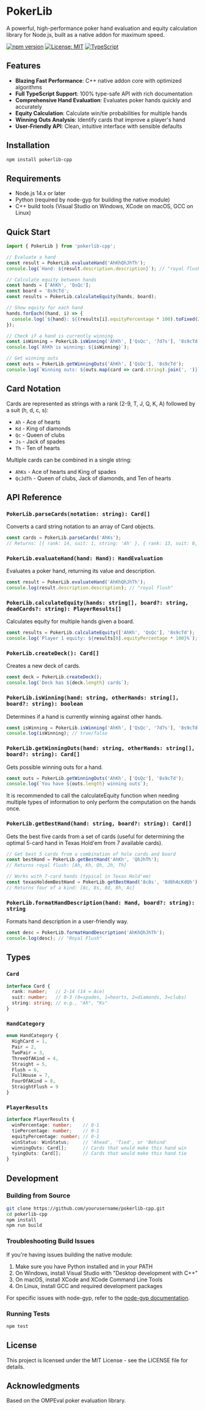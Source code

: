 # PokerLib

A powerful, high-performance poker hand evaluation and equity calculation library for Node.js, built as a native addon for maximum speed.

[![npm version](https://img.shields.io/npm/v/pokerlib-cpp.svg)](https://www.npmjs.com/package/pokerlib-cpp)
[![License: MIT](https://img.shields.io/badge/License-MIT-blue.svg)](https://opensource.org/licenses/MIT)
[![TypeScript](https://img.shields.io/badge/TypeScript-Ready-blue.svg)](https://www.typescriptlang.org/)

## Features

- **Blazing Fast Performance**: C++ native addon core with optimized algorithms
- **Full TypeScript Support**: 100% type-safe API with rich documentation
- **Comprehensive Hand Evaluation**: Evaluates poker hands quickly and accurately
- **Equity Calculation**: Calculate win/tie probabilities for multiple hands
- **Winning Outs Analysis**: Identify cards that improve a player's hand
- **User-Friendly API**: Clean, intuitive interface with sensible defaults

## Installation

```bash
npm install pokerlib-cpp
```

## Requirements

- Node.js 14.x or later
- Python (required by node-gyp for building the native module)
- C++ build tools (Visual Studio on Windows, XCode on macOS, GCC on Linux)

## Quick Start

```typescript
import { PokerLib } from 'pokerlib-cpp';

// Evaluate a hand
const result = PokerLib.evaluateHand('AhKhQhJhTh');
console.log(`Hand: ${result.description.description}`); // "royal flush"

// Calculate equity between hands
const hands = ['AhKh', 'QsQc'];
const board = '8s9cTd';
const results = PokerLib.calculateEquity(hands, board);

// Show equity for each hand
hands.forEach((hand, i) => {
  console.log(`${hand}: ${(results[i].equityPercentage * 100).toFixed(2)}% equity`);
});

// Check if a hand is currently winning
const isWinning = PokerLib.isWinning('AhKh', ['QsQc', '7d7s'], '8s9cTd');
console.log(`AhKh is winning: ${isWinning}`);

// Get winning outs
const outs = PokerLib.getWinningOuts('AhKh', ['QsQc'], '8s9cTd');
console.log(`Winning outs: ${outs.map(card => card.string).join(', ')}`);
```

## Card Notation

Cards are represented as strings with a rank (2-9, T, J, Q, K, A) followed by a suit (h, d, c, s):

- `Ah` - Ace of hearts
- `Kd` - King of diamonds 
- `Qc` - Queen of clubs
- `Js` - Jack of spades
- `Th` - Ten of hearts

Multiple cards can be combined in a single string:
- `AhKs` - Ace of hearts and King of spades
- `QcJdTh` - Queen of clubs, Jack of diamonds, and Ten of hearts

## API Reference

### `PokerLib.parseCards(notation: string): Card[]`

Converts a card string notation to an array of Card objects.

```typescript
const cards = PokerLib.parseCards('AhKs');
// Returns: [{ rank: 14, suit: 1, string: 'Ah' }, { rank: 13, suit: 0, string: 'Ks' }]
```

### `PokerLib.evaluateHand(hand: Hand): HandEvaluation`

Evaluates a poker hand, returning its value and description.

```typescript
const result = PokerLib.evaluateHand('AhKhQhJhTh');
console.log(result.description.description); // "royal flush"
```

### `PokerLib.calculateEquity(hands: string[], board?: string, deadCards?: string): PlayerResults[]`

Calculates equity for multiple hands given a board.

```typescript
const results = PokerLib.calculateEquity(['AhKh', 'QsQc'], '8s9cTd');
console.log(`Player 1 equity: ${results[0].equityPercentage * 100}%`);
```

### `PokerLib.createDeck(): Card[]`

Creates a new deck of cards.

```typescript
const deck = PokerLib.createDeck();
console.log(`Deck has ${deck.length} cards`);
```

### `PokerLib.isWinning(hand: string, otherHands: string[], board?: string): boolean`

Determines if a hand is currently winning against other hands.

```typescript
const isWinning = PokerLib.isWinning('AhKh', ['QsQc', '7d7s'], '8s9cTd');
console.log(isWinning); // true/false
```

### `PokerLib.getWinningOuts(hand: string, otherHands: string[], board?: string): Card[]`

Gets possible winning outs for a hand.

```typescript
const outs = PokerLib.getWinningOuts('AhKh', ['QsQc'], '8s9cTd');
console.log(`You have ${outs.length} winning outs`);
```

It is recommended to call the calculateEquity function when needing multiple types of information to only perform the computation on the hands once.

### `PokerLib.getBestHand(hand: string, board?: string): Card[]`

Gets the best five cards from a set of cards (useful for determining the optimal 5-card hand in Texas Hold'em from 7 available cards).

```typescript
// Get best 5 cards from a combination of hole cards and board
const bestHand = PokerLib.getBestHand('AhKh', 'QhJhTh');
// Returns royal flush: [Ah, Kh, Qh, Jh, Th]

// Works with 7-card hands (typical in Texas Hold'em)
const texasHoldemBestHand = PokerLib.getBestHand('8c8s', '8d8hAcKdQh');
// Returns four of a kind: [8c, 8s, 8d, 8h, Ac]
```

### `PokerLib.formatHandDescription(hand: Hand, board?: string): string`

Formats hand description in a user-friendly way.

```typescript
const desc = PokerLib.formatHandDescription('AhKhQhJhTh');
console.log(desc); // "Royal Flush"
```

## Types

### `Card`

```typescript
interface Card {
  rank: number;   // 2-14 (14 = Ace)
  suit: number;   // 0-3 (0=spades, 1=hearts, 2=diamonds, 3=clubs)
  string: string; // e.g., "Ah", "Ks"
}
```

### `HandCategory`

```typescript
enum HandCategory {
  HighCard = 1,
  Pair = 2,
  TwoPair = 3,
  ThreeOfAKind = 4,
  Straight = 5,
  Flush = 6,
  FullHouse = 7,
  FourOfAKind = 8,
  StraightFlush = 9
}
```

### `PlayerResults`

```typescript
interface PlayerResults {
  winPercentage: number;    // 0-1
  tiePercentage: number;    // 0-1
  equityPercentage: number; // 0-1
  winStatus: WinStatus;     // 'Ahead', 'Tied', or 'Behind'
  winningOuts: Card[];      // Cards that would make this hand win
  tyingOuts: Card[];        // Cards that would make this hand tie
}
```

## Development

### Building from Source

```bash
git clone https://github.com/yourusername/pokerlib-cpp.git
cd pokerlib-cpp
npm install
npm run build
```

### Troubleshooting Build Issues

If you're having issues building the native module:

1. Make sure you have Python installed and in your PATH
2. On Windows, install Visual Studio with "Desktop development with C++"
3. On macOS, install XCode and XCode Command Line Tools
4. On Linux, install GCC and required development packages

For specific issues with node-gyp, refer to the [node-gyp documentation](https://github.com/nodejs/node-gyp#installation).

### Running Tests

```bash
npm test
```

## License

This project is licensed under the MIT License - see the LICENSE file for details.

## Acknowledgments

Based on the OMPEval poker evaluation library. 